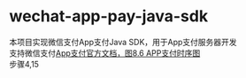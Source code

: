 # wechat-app-pay-java-sdk
本项目实现微信支付App支付Java SDK，用于App支付服务器开发       
支持微信支付[App支付官方文档，图8.6 APP支付时序图](https://pay.weixin.qq.com/wiki/doc/api/app.php?chapter=8_3#)  
步骤4,15  


